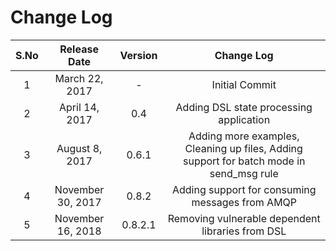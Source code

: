 # Change Log  


|S.No|Release Date|Version|Change Log|
|:---------:|:---------:|:---------:|:---------:|
| 1 | March 22, 2017 | - | Initial Commit |    
| 2 | April 14, 2017 | 0.4 | Adding DSL state processing application |     
| 3 | August 8, 2017 | 0.6.1 | Adding more examples, Cleaning up files, Adding support for batch mode in send_msg rule |  
| 4 | November 30, 2017 | 0.8.2 | Adding support for consuming messages from AMQP |      
| 5 | November 16, 2018 | 0.8.2.1 | Removing vulnerable dependent libraries from DSL |   
